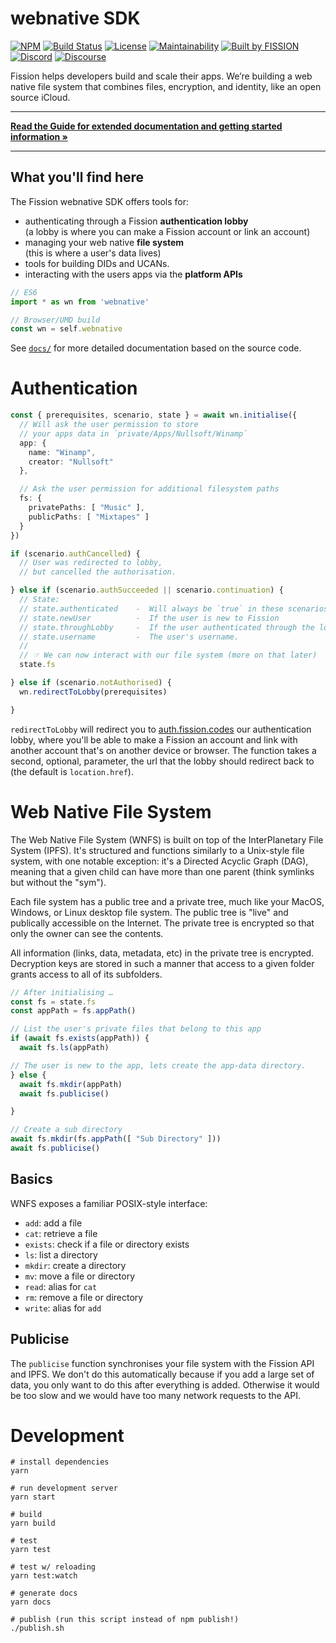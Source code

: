 # webnative SDK

[![NPM](https://img.shields.io/npm/v/webnative)](https://www.npmjs.com/package/webnative)
[![Build Status](https://travis-ci.org/fission-suite/webnative.svg?branch=master)](https://travis-ci.org/fission-suite/webnative)
[![License](https://img.shields.io/badge/License-Apache%202.0-blue.svg)](https://github.com/fission-suite/blob/master/LICENSE)
[![Maintainability](https://api.codeclimate.com/v1/badges/524fbe384bb6c312fa11/maintainability)](https://codeclimate.com/github/fission-suite/webnative/maintainability)
[![Built by FISSION](https://img.shields.io/badge/⌘-Built_by_FISSION-purple.svg)](https://fission.codes)
[![Discord](https://img.shields.io/discord/478735028319158273.svg)](https://discord.gg/zAQBDEq)
[![Discourse](https://img.shields.io/discourse/https/talk.fission.codes/topics)](https://talk.fission.codes)

Fission helps developers build and scale their apps. We’re building a web native file system that combines files, encryption, and identity, like an open source iCloud.

---

**[Read the Guide for extended documentation and getting started information »](https://guide.fission.codes/webnative-sdk/getting-started-webnative-sdk)**

---

## What you'll find here

The Fission webnative SDK offers tools for:
- authenticating through a Fission **authentication lobby**  
  (a lobby is where you can make a Fission account or link an account)
- managing your web native **file system**  
  (this is where a user's data lives)
- tools for building DIDs and UCANs.
- interacting with the users apps via the **platform APIs**

```ts
// ES6
import * as wn from 'webnative'

// Browser/UMD build
const wn = self.webnative
```

See [`docs/`](docs/) for more detailed documentation based on the source code.



# Authentication

```ts
const { prerequisites, scenario, state } = await wn.initialise({
  // Will ask the user permission to store
  // your apps data in `private/Apps/Nullsoft/Winamp`
  app: {
    name: "Winamp",
    creator: "Nullsoft"
  },

  // Ask the user permission for additional filesystem paths
  fs: {
    privatePaths: [ "Music" ],
    publicPaths: [ "Mixtapes" ]
  }
})

if (scenario.authCancelled) {
  // User was redirected to lobby,
  // but cancelled the authorisation.

} else if (scenario.authSucceeded || scenario.continuation) {
  // State:
  // state.authenticated    -  Will always be `true` in these scenarios
  // state.newUser          -  If the user is new to Fission
  // state.throughLobby     -  If the user authenticated through the lobby, or just came back.
  // state.username         -  The user's username.
  //
  // ☞ We can now interact with our file system (more on that later)
  state.fs

} else if (scenario.notAuthorised) {
  wn.redirectToLobby(prerequisites)

}
```

`redirectToLobby` will redirect you to [auth.fission.codes](https://auth.fission.codes) our authentication lobby, where you'll be able to make a Fission an account and link with another account that's on another device or browser. The function takes a second, optional, parameter, the url that the lobby should redirect back to (the default is `location.href`).



# Web Native File System

The Web Native File System (WNFS) is built on top of the InterPlanetary File System (IPFS). It's structured and functions similarly to a Unix-style file system, with one notable exception: it's a Directed Acyclic Graph (DAG), meaning that a given child can have more than one parent (think symlinks but without the "sym").

Each file system has a public tree and a private tree, much like your MacOS, Windows, or Linux desktop file system. The public tree is "live" and publically accessible on the Internet. The private tree is encrypted so that only the owner can see the contents.

All information (links, data, metadata, etc) in the private tree is encrypted. Decryption keys are stored in such a manner that access to a given folder grants access to all of its subfolders.

```ts
// After initialising …
const fs = state.fs
const appPath = fs.appPath()

// List the user's private files that belong to this app
if (await fs.exists(appPath)) {
  await fs.ls(appPath)

// The user is new to the app, lets create the app-data directory.
} else {
  await fs.mkdir(appPath)
  await fs.publicise()

}

// Create a sub directory
await fs.mkdir(fs.appPath([ "Sub Directory" ]))
await fs.publicise()
```


## Basics

WNFS exposes a familiar POSIX-style interface:
- `add`: add a file
- `cat`: retrieve a file
- `exists`: check if a file or directory exists
- `ls`: list a directory
- `mkdir`: create a directory
- `mv`: move a file or directory
- `read`: alias for `cat`
- `rm`: remove a file or directory
- `write`: alias for `add`


## Publicise

The `publicise` function synchronises your file system with the Fission API and IPFS. We don't do this automatically because if you add a large set of data, you only want to do this after everything is added. Otherwise it would be too slow and we would have too many network requests to the API.



# Development

```
# install dependencies
yarn

# run development server
yarn start

# build
yarn build

# test
yarn test

# test w/ reloading
yarn test:watch

# generate docs
yarn docs

# publish (run this script instead of npm publish!)
./publish.sh
```
